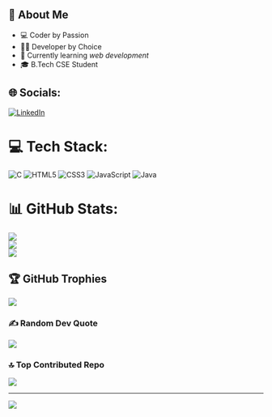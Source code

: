 ## 💫 About Me  
  
- 💻 Coder by Passion  
- 👩‍💻 Developer by Choice  
- 📘 Currently learning *web development*  
- 🎓 B.Tech CSE Student
## 🌐 Socials:
[![LinkedIn](https://img.shields.io/badge/LinkedIn-%230077B5.svg?logo=linkedin&logoColor=white)](https://linkedin.com/in/syed-ateefa-azhar-549672374) 

# 💻 Tech Stack:
![C](https://img.shields.io/badge/c-%2300599C.svg?style=for-the-badge&logo=c&logoColor=white) ![HTML5](https://img.shields.io/badge/html5-%23E34F26.svg?style=for-the-badge&logo=html5&logoColor=white) ![CSS3](https://img.shields.io/badge/css3-%231572B6.svg?style=for-the-badge&logo=css3&logoColor=white) ![JavaScript](https://img.shields.io/badge/javascript-%23323330.svg?style=for-the-badge&logo=javascript&logoColor=%23F7DF1E) ![Java](https://img.shields.io/badge/java-%23ED8B00.svg?style=for-the-badge&logo=openjdk&logoColor=white)
# 📊 GitHub Stats:
![](https://github-readme-stats.vercel.app/api?username=syedateefaazhar&theme=dark&hide_border=false&include_all_commits=true&count_private=false)<br/>
![](https://nirzak-streak-stats.vercel.app/?user=syedateefaazhar&theme=dark&hide_border=false)<br/>
![](https://github-readme-stats.vercel.app/api/top-langs/?username=syedateefaazhar&theme=dark&hide_border=false&include_all_commits=true&count_private=false&layout=compact)

## 🏆 GitHub Trophies
![](https://github-profile-trophy.vercel.app/?username=syedateefaazhar&theme=radical&no-frame=false&no-bg=true&margin-w=4)

### ✍️ Random Dev Quote
![](https://quotes-github-readme.vercel.app/api?type=horizontal&theme=radical)

### 🔝 Top Contributed Repo
![](https://github-contributor-stats.vercel.app/api?username=syedateefaazhar&limit=5&theme=dark&combine_all_yearly_contributions=true)

---
[![](https://visitcount.itsvg.in/api?id=syedateefaazhar&icon=0&color=0)](https://visitcount.itsvg.in)

<!-- Proudly created with GPRM ( https://gprm.itsvg.in ) -->
